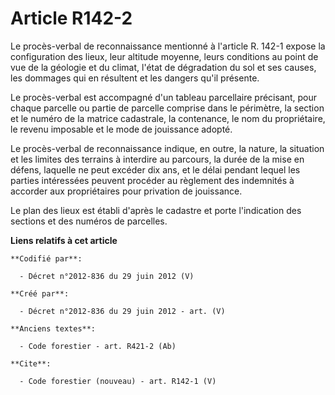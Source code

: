 # Article R142-2

Le procès-verbal de reconnaissance mentionné à l'article R. 142-1 expose la configuration des lieux, leur altitude moyenne,
leurs conditions au point de vue de la géologie et du climat, l'état de dégradation du sol et ses causes, les dommages qui en
résultent et les dangers qu'il présente.

Le procès-verbal est accompagné d'un tableau parcellaire précisant, pour chaque parcelle ou partie de parcelle comprise dans
le périmètre, la section et le numéro de la matrice cadastrale, la contenance, le nom du propriétaire, le revenu imposable et
le mode de jouissance adopté.

Le procès-verbal de reconnaissance indique, en outre, la nature, la situation et les limites des terrains à interdire au
parcours, la durée de la mise en défens, laquelle ne peut excéder dix ans, et le délai pendant lequel les parties intéressées
peuvent procéder au règlement des indemnités à accorder aux propriétaires pour privation de jouissance.

Le plan des lieux est établi d'après le cadastre et porte l'indication des sections et des numéros de parcelles.

**Liens relatifs à cet article**

	**Codifié par**:

	  - Décret n°2012-836 du 29 juin 2012 (V)

	**Créé par**:

	  - Décret n°2012-836 du 29 juin 2012 - art. (V)

	**Anciens textes**:

	  - Code forestier - art. R421-2 (Ab)

	**Cite**:

	  - Code forestier (nouveau) - art. R142-1 (V)
